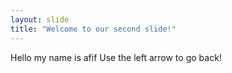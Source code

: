 ```yaml
---
layout: slide
title: "Welcome to our second slide!"
---
```

Hello my name is afif
Use the left arrow to go back!
